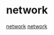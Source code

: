 # network

[network](https://github.com/odarriba/docker-timemachine)
[network](https://github.com/XWHQSJ/ebooks)
